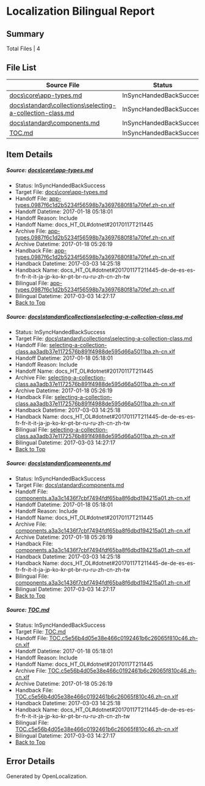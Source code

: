 # <a name='report-top'></a> Localization Bilingual Report

## Summary
 Total Files | 4

## File List
 Source File | Status | Details 
 ----------- | ------ | ------- 
 [docs\core\app-types.md](https://github.com/dotnet/docs/blob/90fe68f7f3c4b46502b5d3770b1a2d57c6af748a/docs/core/app-types.md) | InSyncHandedBackSuccess | [Details](#e4dc227830c2881e7d8691317ea15affaa08f8cc30)
 [docs\standard\collections\selecting-a-collection-class.md](https://github.com/dotnet/docs/blob/763433b00ae7d01cfa0c7fa250f51d23a95f6f15/docs/standard/collections/selecting-a-collection-class.md) | InSyncHandedBackSuccess | [Details](#d174d0cb910035340fb317521f3ad930d16853c23420)
 [docs\standard\components.md](https://github.com/dotnet/docs/blob/7741df222250f3746abb1e3c359bd9e89e6a732c/docs/standard/components.md) | InSyncHandedBackSuccess | [Details](#e93764ff4d3391110c79f73a34512bd073ce04993433)
 [TOC.md](https://github.com/dotnet/docs/blob/3b0b086c1a95d6164b82e1a4dade0936ce5d262e/TOC.md) | InSyncHandedBackSuccess | [Details](#46f0f0189b1d7df4cb842a21abffd06dc9a7d2c18919)

## Item Details
##### <a name='e4dc227830c2881e7d8691317ea15affaa08f8cc30'></a> Source: [docs\core\app-types.md](https://github.com/dotnet/docs/blob/90fe68f7f3c4b46502b5d3770b1a2d57c6af748a/docs/core/app-types.md)
* Status: InSyncHandedBackSuccess
* Target File: [docs\core\app-types.md](https://github.com/dotnet/docs.zh-cn/blob/c77265cf504a28282b6795f32dbc420ea6b28316/docs/core/app-types.md)
* Handoff File: [app-types.0987f6c1d2b5234f56598b7a3697680f81a70fef.zh-cn.xlf](https://github.com/dotnet/docs.handoff/blob/6e616ac23a1c3fca0714a66d6e68113a1db26bbf/ol-handoff/dotnet/docs.zh-cn/master/dotnet-core/app-types.0987f6c1d2b5234f56598b7a3697680f81a70fef.zh-cn.xlf)
* Handoff Datetime: 2017-01-18 05:18:01
* Handoff Reason: Include
* Handoff Name: docs_HT_OL#dotnet#20170117T211445
* Archive File: [app-types.0987f6c1d2b5234f56598b7a3697680f81a70fef.zh-cn.xlf](https://github.com/dotnet/docs.handoff/blob/51f491bcbe3496bb829780a83388bda8e0c2cbdf/ol-archive/dotnet/docs.zh-cn/master/dotnet-core/app-types.0987f6c1d2b5234f56598b7a3697680f81a70fef.zh-cn.xlf)
* Archive Datetime: 2017-01-18 05:26:19
* Handback File: [app-types.0987f6c1d2b5234f56598b7a3697680f81a70fef.zh-cn.xlf](https://github.com/dotnet/docs.handback/blob/66d943aac1d19a5ce4315c17895b7d4f7c08b54a/ol-handback/dotnet/docs.zh-cn/master/dotnet-core/app-types.0987f6c1d2b5234f56598b7a3697680f81a70fef.zh-cn.xlf)
* Handback Datetime: 2017-03-03 14:25:18
* Handback Name: docs_HT_OL#dotnet#20170117T211445-de-de-es-es-fr-fr-it-it-ja-jp-ko-kr-pt-br-ru-ru-zh-cn-zh-tw
* Bilingual File: [app-types.0987f6c1d2b5234f56598b7a3697680f81a70fef.zh-cn.xlf](https://github.com/dotnet/docs.handback/blob/66d943aac1d19a5ce4315c17895b7d4f7c08b54a/ol-handback/dotnet/docs.zh-cn/master/dotnet-core/app-types.0987f6c1d2b5234f56598b7a3697680f81a70fef.zh-cn.xlf)
* Bilingual Datetime: 2017-03-03 14:27:17
* [Back to Top](#report-top)

##### <a name='d174d0cb910035340fb317521f3ad930d16853c23420'></a> Source: [docs\standard\collections\selecting-a-collection-class.md](https://github.com/dotnet/docs/blob/763433b00ae7d01cfa0c7fa250f51d23a95f6f15/docs/standard/collections/selecting-a-collection-class.md)
* Status: InSyncHandedBackSuccess
* Target File: [docs\standard\collections\selecting-a-collection-class.md](https://github.com/dotnet/docs.zh-cn/blob/c77265cf504a28282b6795f32dbc420ea6b28316/docs/standard/collections/selecting-a-collection-class.md)
* Handoff File: [selecting-a-collection-class.aa3adb37e1172576b891f4988de595d66a5011ba.zh-cn.xlf](https://github.com/dotnet/docs.handoff/blob/6e616ac23a1c3fca0714a66d6e68113a1db26bbf/ol-handoff/dotnet/docs.zh-cn/master/dotnet-core/selecting-a-collection-class.aa3adb37e1172576b891f4988de595d66a5011ba.zh-cn.xlf)
* Handoff Datetime: 2017-01-18 05:18:01
* Handoff Reason: Include
* Handoff Name: docs_HT_OL#dotnet#20170117T211445
* Archive File: [selecting-a-collection-class.aa3adb37e1172576b891f4988de595d66a5011ba.zh-cn.xlf](https://github.com/dotnet/docs.handoff/blob/51f491bcbe3496bb829780a83388bda8e0c2cbdf/ol-archive/dotnet/docs.zh-cn/master/dotnet-core/selecting-a-collection-class.aa3adb37e1172576b891f4988de595d66a5011ba.zh-cn.xlf)
* Archive Datetime: 2017-01-18 05:26:19
* Handback File: [selecting-a-collection-class.aa3adb37e1172576b891f4988de595d66a5011ba.zh-cn.xlf](https://github.com/dotnet/docs.handback/blob/66d943aac1d19a5ce4315c17895b7d4f7c08b54a/ol-handback/dotnet/docs.zh-cn/master/dotnet-core/selecting-a-collection-class.aa3adb37e1172576b891f4988de595d66a5011ba.zh-cn.xlf)
* Handback Datetime: 2017-03-03 14:25:18
* Handback Name: docs_HT_OL#dotnet#20170117T211445-de-de-es-es-fr-fr-it-it-ja-jp-ko-kr-pt-br-ru-ru-zh-cn-zh-tw
* Bilingual File: [selecting-a-collection-class.aa3adb37e1172576b891f4988de595d66a5011ba.zh-cn.xlf](https://github.com/dotnet/docs.handback/blob/66d943aac1d19a5ce4315c17895b7d4f7c08b54a/ol-handback/dotnet/docs.zh-cn/master/dotnet-core/selecting-a-collection-class.aa3adb37e1172576b891f4988de595d66a5011ba.zh-cn.xlf)
* Bilingual Datetime: 2017-03-03 14:27:17
* [Back to Top](#report-top)

##### <a name='e93764ff4d3391110c79f73a34512bd073ce04993433'></a> Source: [docs\standard\components.md](https://github.com/dotnet/docs/blob/7741df222250f3746abb1e3c359bd9e89e6a732c/docs/standard/components.md)
* Status: InSyncHandedBackSuccess
* Target File: [docs\standard\components.md](https://github.com/dotnet/docs.zh-cn/blob/c77265cf504a28282b6795f32dbc420ea6b28316/docs/standard/components.md)
* Handoff File: [components.a3a3c1436f7cbf7494fdf65ba8f6dbd194215a01.zh-cn.xlf](https://github.com/dotnet/docs.handoff/blob/6e616ac23a1c3fca0714a66d6e68113a1db26bbf/ol-handoff/dotnet/docs.zh-cn/master/dotnet-core/components.a3a3c1436f7cbf7494fdf65ba8f6dbd194215a01.zh-cn.xlf)
* Handoff Datetime: 2017-01-18 05:18:01
* Handoff Reason: Include
* Handoff Name: docs_HT_OL#dotnet#20170117T211445
* Archive File: [components.a3a3c1436f7cbf7494fdf65ba8f6dbd194215a01.zh-cn.xlf](https://github.com/dotnet/docs.handoff/blob/51f491bcbe3496bb829780a83388bda8e0c2cbdf/ol-archive/dotnet/docs.zh-cn/master/dotnet-core/components.a3a3c1436f7cbf7494fdf65ba8f6dbd194215a01.zh-cn.xlf)
* Archive Datetime: 2017-01-18 05:26:19
* Handback File: [components.a3a3c1436f7cbf7494fdf65ba8f6dbd194215a01.zh-cn.xlf](https://github.com/dotnet/docs.handback/blob/66d943aac1d19a5ce4315c17895b7d4f7c08b54a/ol-handback/dotnet/docs.zh-cn/master/dotnet-core/components.a3a3c1436f7cbf7494fdf65ba8f6dbd194215a01.zh-cn.xlf)
* Handback Datetime: 2017-03-03 14:25:18
* Handback Name: docs_HT_OL#dotnet#20170117T211445-de-de-es-es-fr-fr-it-it-ja-jp-ko-kr-pt-br-ru-ru-zh-cn-zh-tw
* Bilingual File: [components.a3a3c1436f7cbf7494fdf65ba8f6dbd194215a01.zh-cn.xlf](https://github.com/dotnet/docs.handback/blob/66d943aac1d19a5ce4315c17895b7d4f7c08b54a/ol-handback/dotnet/docs.zh-cn/master/dotnet-core/components.a3a3c1436f7cbf7494fdf65ba8f6dbd194215a01.zh-cn.xlf)
* Bilingual Datetime: 2017-03-03 14:27:17
* [Back to Top](#report-top)

##### <a name='46f0f0189b1d7df4cb842a21abffd06dc9a7d2c18919'></a> Source: [TOC.md](https://github.com/dotnet/docs/blob/3b0b086c1a95d6164b82e1a4dade0936ce5d262e/TOC.md)
* Status: InSyncHandedBackSuccess
* Target File: [TOC.md](https://github.com/dotnet/docs.zh-cn/blob/c77265cf504a28282b6795f32dbc420ea6b28316/TOC.md)
* Handoff File: [TOC.c5e56b4d05e38e466c0192461b6c26065f810c46.zh-cn.xlf](https://github.com/dotnet/docs.handoff/blob/6e616ac23a1c3fca0714a66d6e68113a1db26bbf/ol-handoff/dotnet/docs.zh-cn/master/dotnet-core/TOC.c5e56b4d05e38e466c0192461b6c26065f810c46.zh-cn.xlf)
* Handoff Datetime: 2017-01-18 05:18:01
* Handoff Reason: Include
* Handoff Name: docs_HT_OL#dotnet#20170117T211445
* Archive File: [TOC.c5e56b4d05e38e466c0192461b6c26065f810c46.zh-cn.xlf](https://github.com/dotnet/docs.handoff/blob/51f491bcbe3496bb829780a83388bda8e0c2cbdf/ol-archive/dotnet/docs.zh-cn/master/dotnet-core/TOC.c5e56b4d05e38e466c0192461b6c26065f810c46.zh-cn.xlf)
* Archive Datetime: 2017-01-18 05:26:19
* Handback File: [TOC.c5e56b4d05e38e466c0192461b6c26065f810c46.zh-cn.xlf](https://github.com/dotnet/docs.handback/blob/66d943aac1d19a5ce4315c17895b7d4f7c08b54a/ol-handback/dotnet/docs.zh-cn/master/dotnet-core/TOC.c5e56b4d05e38e466c0192461b6c26065f810c46.zh-cn.xlf)
* Handback Datetime: 2017-03-03 14:25:18
* Handback Name: docs_HT_OL#dotnet#20170117T211445-de-de-es-es-fr-fr-it-it-ja-jp-ko-kr-pt-br-ru-ru-zh-cn-zh-tw
* Bilingual File: [TOC.c5e56b4d05e38e466c0192461b6c26065f810c46.zh-cn.xlf](https://github.com/dotnet/docs.handback/blob/66d943aac1d19a5ce4315c17895b7d4f7c08b54a/ol-handback/dotnet/docs.zh-cn/master/dotnet-core/TOC.c5e56b4d05e38e466c0192461b6c26065f810c46.zh-cn.xlf)
* Bilingual Datetime: 2017-03-03 14:27:17
* [Back to Top](#report-top)


## Error Details

Generated by OpenLocalization.
